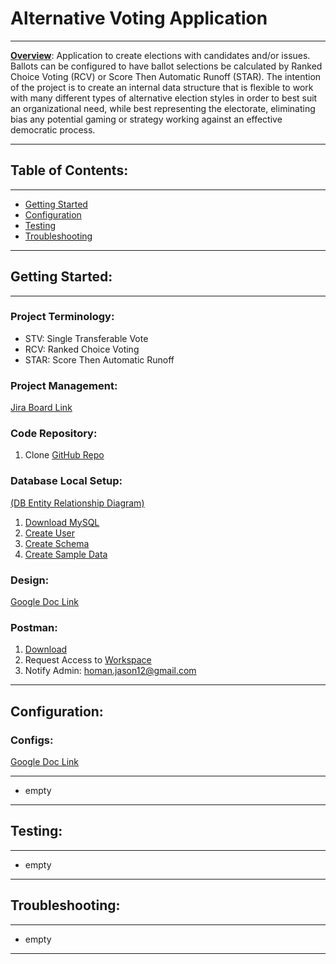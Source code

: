 # Alternative Voting Application

---

<b><u>Overview</u></b>: Application to create elections with candidates and/or issues. Ballots can be configured to 
have ballot selections be calculated by Ranked Choice Voting (RCV) or Score Then Automatic Runoff (STAR). The intention 
of the project is to create an internal data structure that is flexible to work with many different types of alternative 
election styles in order to best suit an organizational need, while best representing the electorate, eliminating bias 
any potential gaming or strategy working against an effective democratic process.

---

## Table of Contents:

---

- [Getting Started](#getting-started)
- [Configuration](#configuration)
- [Testing](#testing)
- [Troubleshooting](#troubleshooting)

---

## Getting Started:

---

### Project Terminology:
- STV: Single Transferable Vote
- RCV: Ranked Choice Voting
- STAR: Score Then Automatic Runoff

### Project Management:
[Jira Board Link](https://ravtechventures.atlassian.net/jira/software/projects/KAN/boards/1)

### Code Repository:
1. Clone [GitHub Repo](https://github.com/JsonHoman/java-stv-app.git)

### Database Local Setup:
[(DB Entity Relationship Diagram)](documentation/entity-relationship-diagram.png)
1. [Download MySQL](https://dev.mysql.com/downloads/installer/)
2. [Create User](src/main/resources/user.sql)
3. [Create Schema](src/main/resources/schema.sql)
4. [Create Sample Data](src/main/resources/data.sql)

### Design:
[Google Doc Link](https://drive.google.com/drive/folders/14_ZlDdg1soxUOSFS9K5BN5t8iWp0Fazy?usp=sharing)

### Postman:
1. [Download](https://www.postman.com/downloads/)
2. Request Access to [Workspace](https://app.getpostman.com/join-team?invite_code=3377aafaa809d69b87284f12894abbd4&target_code=ce66c841cdb5fefd073fb9ccfd5bdfa3)
3. Notify Admin: homan.jason12@gmail.com

---

## Configuration:

### Configs:
[Google Doc Link](https://drive.google.com/drive/folders/1lY1X5bdrofsyZqNDjGJVoYMpiHAgRb5_?usp=sharing)

---

- empty

---

## Testing:

---

- empty

---

## Troubleshooting:

---

- empty

---

